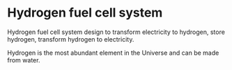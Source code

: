 # Hydrogen fuel cell system

Hydrogen fuel cell system design to transform electricity to hydrogen, store hydrogen, transform hydrogen to electricity.

Hydrogen is the most abundant element in the Universe and can be made from water.
